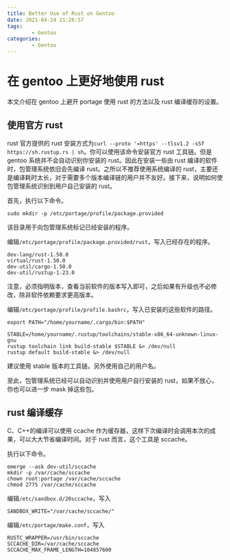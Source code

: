 ```yaml
---
title: Better Use of Rust on Gentoo
date: 2021-04-24 21:26:57
tags:
		- Gentoo
categories:
		- Gentoo
---
```


# 在 gentoo 上更好地使用 rust

本文介绍在 gentoo 上避开 portage 使用 rust 的方法以及 rust 编译缓存的设置。

## 使用官方 rust

rust 官方提供的 rust 安装方式为`curl --proto '=https' --tlsv1.2 -sSf https://sh.rustup.rs | sh`。你可以使用该命令安装官方 rust 工具链。但是 gentoo 系统并不会自动识别你安装的 rust。因此在安装一些由 rust 编译的软件时，包管理系统依旧会先编译 rust。之所以不推荐使用系统编译的 rust，主要还是编译耗时太长，对于需要多个版本编译链的用户并不友好。接下来，说明如何使包管理系统识别到用户自己安装的 rust。

首先，执行以下命令。

```shell
sudo mkdir -p /etc/portage/profile/package.provided
```

该目录用于向包管理系统标记已经安装的程序。

编辑`/etc/portage/profile/package.provided/rust`，写入已经存在的程序。

```
dev-lang/rust-1.50.0
virtual/rust-1.50.0
dev-util/cargo-1.50.0
dev-util/rustup-1.23.0
```

注意，必须指明版本，查看当前软件的版本写入即可，之后如果有升级也不必修改，除非软件依赖要求更高版本。

编辑`/etc/portage/profile/profile.bashrc`，写入已安装的这些软件的路径。

```shell
export PATH="/home/yourname/.cargo/bin:$PATH"

STABLE=/home/yourname/.rustup/toolchains/stable-x86_64-unknown-linux-gnu
rustup toolchain link build-stable $STABLE &> /dev/null
rustup default build-stable &> /dev/null
```

建议使用 stable 版本的工具链。另外使用自己的用户名。

至此，包管理系统已经可以自动识别并使用用户自行安装的 rust，如果不放心，你也可以进一步 mask 掉这些包。

## rust 编译缓存

C、C++的编译可以使用 ccache 作为缓存器，这样下次编译时会调用本次的成果，可以大大节省编译时间。对于 rust 而言，这个工具是 sccache。

执行以下命令。

```shell
emerge --ask dev-util/sccache
mkdir -p /var/cache/sccache
chown root:portage /var/cache/sccache
chmod 2775 /var/cache/sccache
```

编辑`/etc/sandbox.d/20sccache`，写入

```
SANDBOX_WRITE="/var/cache/sccache/"
```

编辑`/etc/portage/make.conf`，写入

```
RUSTC_WRAPPER=/usr/bin/sccache
SCCACHE_DIR=/var/cache/sccache
SCCACHE_MAX_FRAME_LENGTH=104857600
```
